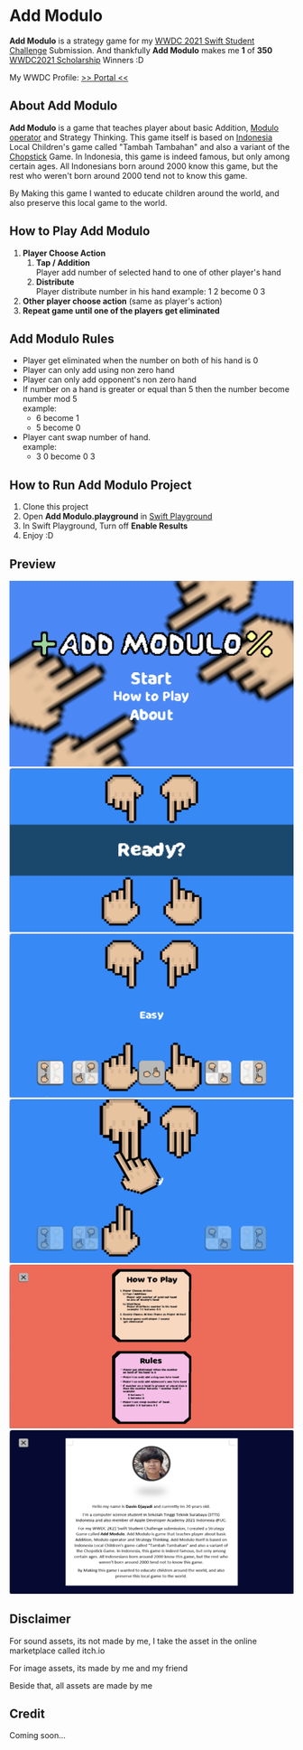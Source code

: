 # Add Modulo
__Add Modulo__ is a strategy game for my [WWDC 2021 Swift Student Challenge](https://developer.apple.com/wwdc21/swift-student-challenge/) Submission. And thankfully __Add Modulo__ makes me __1__ of __350__ [WWDC2021 Scholarship](https://www.wwdcscholars.com/2021) Winners :D

My WWDC Profile: [>> Portal <<](https://www.wwdcscholars.com/s/0A052450-0317-4FAF-A493-B4F9A4AE1771)

## About Add Modulo
__Add Modulo__ is a game that teaches player about basic Addition, [Modulo operator](https://en.wikipedia.org/wiki/Modulo_operation) and Strategy Thinking. This game itself is based on [Indonesia](https://en.wikipedia.org/wiki/Indonesia) Local Children's game called "Tambah Tambahan" and also a variant of the [Chopstick](https://en.wikipedia.org/wiki/Chopsticks_(hand_game)) Game. In Indonesia, this game is indeed famous, but only among certain ages. All Indonesians born around 2000 know this game, but the rest who weren't born around 2000 tend not to know this game. 

By Making this game I wanted to educate children around the world, and also preserve this local game to the world.

## How to Play Add Modulo
1. __Player Choose Action__
    1. __Tap / Addition__  
        Player add number of selected hand 
        to one of other player's hand
    2. __Distribute__  
        Player distribute number in his hand
        example: 1 2 become 0 3
 2. __Other player choose action__ (same as player's action)
 3. __Repeat game until one of the players get eliminated__

## Add Modulo Rules
 - Player get eliminated when the number on both of his hand is 0
 - Player can only add using non zero hand
 - Player can only add opponent's non zero hand
 - If number on a hand is greater or equal than 5 then the number become 
 number mod 5  
    example:   
    - 6 become 1   
    - 5 become 0
 - Player cant swap number of hand.  
    example:  
    - 3 0 become 0 3

## How to Run Add Modulo Project
1. Clone this project
2. Open __Add Modulo.playground__ in [Swift Playground](https://www.apple.com/swift/playgrounds/)
3. In Swift Playground, Turn off __Enable Results__
4. Enjoy :D

## Preview
![image info](./images/1_home_screen.png)
![image info](./images/4_game_ready.png)
![image info](./images/5_game_gameplay.png)
![image info](./images/6_game_animation.png)
![image info](./images/2_howtoplay_n_rules.png)
![image info](./images/3_about_me.png)


## Disclaimer
For sound assets, its not made by me, I take the asset
in the online marketplace called itch.io
 
For image assets, its made by me and my friend

Beside that, all assets are made by me

## Credit
Coming soon...
